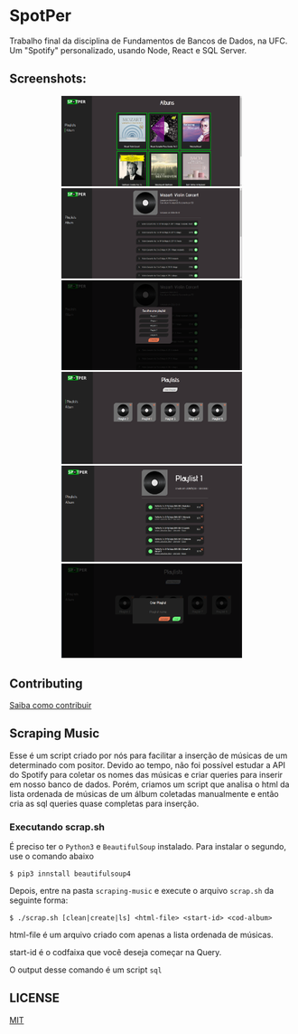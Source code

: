 # SpotPer
Trabalho final da disciplina de Fundamentos de Bancos de Dados, na UFC. Um "Spotify" personalizado, usando Node, React e SQL Server.

## Screenshots:
<p align="middle" float="left">
    <img width="320" src="./screenshots/spotper-album.png">
    <img width="320" src="./screenshots/spotper-album2.png">
    <img width="320" src="./screenshots/spotper-album3.png">
    <img width="320" src="./screenshots/spotper-playlist1.png">
    <img width="320" src="./screenshots/spotper-playlist2.png">
    <img width="320" src="./screenshots/spotper-playlist3.png">
</p>

## Contributing

[Saiba como contribuir](./CONTRIBUTING.md)

## Scraping Music

Esse é um script criado por nós para facilitar a inserção de músicas de um determinado com    positor. Devido ao tempo, não foi possível estudar a API do Spotify para coletar os nomes     das músicas e criar queries para inserir em nosso banco de dados. Porém, criamos um script     que analisa o html da lista ordenada de músicas de um álbum coletadas manualmente e então     cria as sql queries quase completas para inserção.

### Executando scrap.sh

É preciso ter o  `Python3` e `BeautifulSoup` instalado. Para instalar o segundo, use o comando abaixo

```shellscript
$ pip3 innstall beautifulsoup4
```

Depois, entre na pasta `scraping-music` e execute o arquivo `scrap.sh` da seguinte forma:

```shellscript
$ ./scrap.sh [clean|create|ls] <html-file> <start-id> <cod-album>
```

html-file é um arquivo criado com apenas a lista ordenada de músicas.

start-id é o codfaixa que você deseja começar na Query.

O output desse comando é um script `sql`

## LICENSE

[MIT](./LICENSE)
